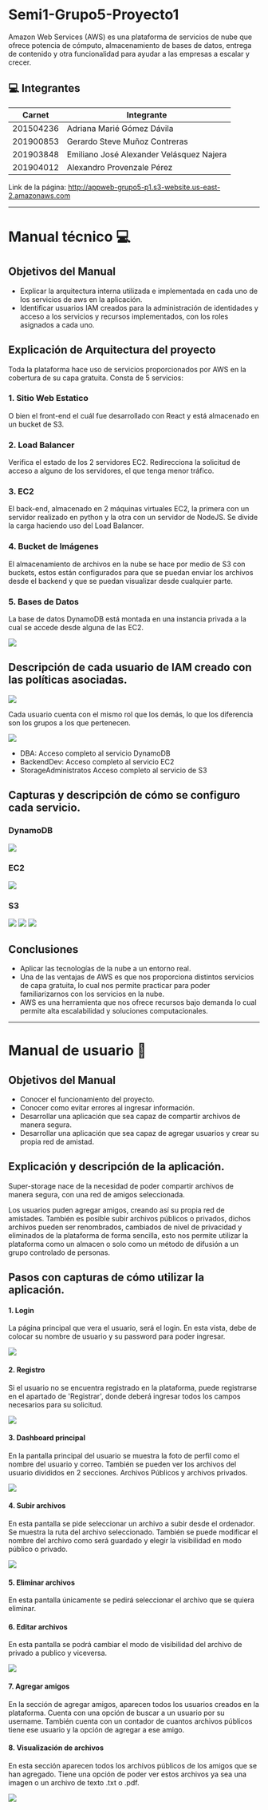 # Semi1-Grupo5-Proyecto1

Amazon Web Services (AWS) es una plataforma de servicios de nube que ofrece potencia de cómputo, almacenamiento de bases de datos, entrega de contenido y otra funcionalidad para ayudar a las empresas a escalar y crecer.

## :computer: Integrantes
| Carnet | Integrante |
| -------- | -------- |
| 201504236| Adriana Marié Gómez Dávila|
| 201900853| Gerardo Steve Muñoz Contreras|
| 201903848| Emiliano José Alexander Velásquez Najera|
| 201904012| Alexandro Provenzale Pérez|

Link de la página:
http://appweb-grupo5-p1.s3-website.us-east-2.amazonaws.com

---

# Manual técnico :computer: 

## Objetivos del Manual

* Explicar la arquitectura interna utilizada e implementada en cada uno de los servicios de aws en la aplicación.
* Identificar usuarios IAM creados para la administración de identidades y acceso a los servicios y recursos implementados, con los roles asignados a cada uno.

## Explicación de Arquitectura del proyecto

Toda la plataforma hace uso de servicios proporcionados por AWS en la cobertura de su capa gratuita. Consta de 5 servicios:

### 1. Sitio Web Estatico

O bien el front-end el cuál fue desarrollado con React y está almacenado en un bucket de S3.

### 2. Load Balancer

Verifica el estado de los 2 servidores EC2. Redirecciona la solicitud de acceso a alguno de los servidores, el que tenga menor tráfico.

### 3. EC2

El back-end, almacenado en 2 máquinas virtuales EC2, la primera con un servidor realizado en python y la otra con un servidor de NodeJS. Se divide la carga haciendo uso del Load Balancer.

### 4. Bucket de Imágenes

El almacenamiento de archivos en la nube se hace por medio de S3 con buckets, estos están configurados para que se puedan enviar los archivos desde el backend y que se puedan visualizar desde cualquier parte.

### 5. Bases de Datos

La base de datos DynamoDB está montada en una instancia privada a la cual se accede desde alguna de las EC2.

![](https://i.imgur.com/JDCH195.png)

## Descripción de cada usuario de IAM creado con las políticas asociadas.

![](https://i.imgur.com/Y4csebF.jpg)

Cada usuario cuenta con el mismo rol que los demás, lo que los diferencia son los grupos a los que pertenecen.

![](https://i.imgur.com/DpjceXm.jpg)

* DBA: Acceso completo al servicio DynamoDB
* BackendDev: Acceso completo al servicio EC2
* StorageAdministratos Acceso completo al servicio de S3

## Capturas y descripción de cómo se configuro cada servicio.

### DynamoDB
![](https://i.imgur.com/LFGBymW.png)

### EC2
![](https://i.imgur.com/x8bVTxt.png)


### S3

![](https://i.imgur.com/1Z5ISPz.png)
![](https://i.imgur.com/ioOFVWJ.png)
![](https://i.imgur.com/Jv6SgBN.png)


## Conclusiones
* Aplicar las tecnologías de la nube a un entorno real.
* Una de las ventajas de AWS es que nos proporciona distintos servicios de capa gratuita, lo cual nos permite practicar para poder familiarizarnos con los servicios en la nube.
* AWS es una herramienta que nos ofrece recursos bajo demanda lo cual permite alta escalabilidad y soluciones computacionales.






---

# Manual de usuario :pencil: 

## Objetivos del Manual
* Conocer el funcionamiento del proyecto.
* Conocer como evitar errores al ingresar información.
* Desarrollar una aplicación que sea capaz de compartir archivos de manera segura.
* Desarrollar una aplicación que sea capaz de agregar usuarios y crear su propia red de amistad.

## Explicación y descripción de la aplicación.
Super-storage nace de la necesidad de poder compartir archivos de manera segura, con una red de amigos seleccionada.

Los usuarios puden agregar amigos, creando así su propia red de amistades. También es posible subir archivos públicos o privados, dichos archivos pueden ser renombrados, cambiados de nivel de privacidad y eliminados de la plataforma de forma sencilla, esto nos permite utilizar la plataforma como un almacen o solo como un método de difusión a un grupo controlado de personas.


## Pasos con capturas de cómo utilizar la aplicación.
#### 1. Login
La página principal que vera el usuario, será el login.
En esta vista, debe de colocar su nombre de usuario y su password para poder ingresar.

![](https://i.imgur.com/F8JMOBL.png)


#### 2. Registro
Si el usuario no se encuentra registrado en la plataforma, puede registrarse en el apartado de 'Registrar', donde deberá ingresar todos los campos necesarios para su solicitud.

![](https://i.imgur.com/rSA6dq3.png)


#### 3. Dashboard principal
En la pantalla principal del usuario se muestra la foto de perfil como el nombre del usuario y correo.
También se pueden ver los archivos del usuario divididos
en 2 secciones. Archivos Públicos y archivos privados.

![](https://i.imgur.com/TgyIdkF.png)

#### 4. Subir archivos 
En esta pantalla se pide seleccionar un archivo a subir desde el ordenador. Se muestra la ruta del archivo seleccionado. También se puede modificar el nombre del archivo como será guardado y elegir la visibilidad en modo público o privado.

![](https://i.imgur.com/CxsXFWr.png)


#### 5. Eliminar archivos
En esta pantalla únicamente se pedirá seleccionar el archivo que se quiera eliminar.



#### 6. Editar archivos
En esta pantalla se podrá cambiar el modo de visibilidad del archivo de privado a publico y viceversa.

![](https://i.imgur.com/RklnI3R.png)


#### 7. Agregar amigos
En la sección de agregar amigos, aparecen todos los usuarios creados en la plataforma. Cuenta con una opción de buscar a un usuario por su username.
También cuenta con un contador de cuantos archivos públicos tiene ese usuario y la opción de agregar a ese amigo.


#### 8. Visualización de archivos
En esta sección aparecen todos los archivos públicos de los amigos que se han agregado. Tiene una opción de poder ver estos archivos ya sea una imagen o un archivo de
texto .txt o .pdf.

![](https://i.imgur.com/ZEBRdQX.png)

